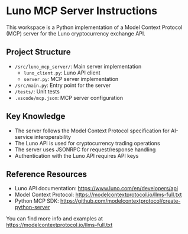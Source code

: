 <!-- Use this file to provide workspace-specific custom instructions to Copilot. For more details, visit https://code.visualstudio.com/docs/copilot/copilot-customization#_use-a-githubcopilotinstructionsmd-file -->

# Luno MCP Server Instructions

This workspace is a Python implementation of a Model Context Protocol (MCP) server for the Luno cryptocurrency exchange API.

## Project Structure

- `/src/luno_mcp_server/`: Main server implementation
  - `luno_client.py`: Luno API client
  - `server.py`: MCP server implementation
- `/src/main.py`: Entry point for the server
- `/tests/`: Unit tests
- `.vscode/mcp.json`: MCP server configuration

## Key Knowledge

- The server follows the Model Context Protocol specification for AI-service interoperability
- The Luno API is used for cryptocurrency trading operations
- The server uses JSONRPC for request/response handling
- Authentication with the Luno API requires API keys

## Reference Resources

- Luno API documentation: https://www.luno.com/en/developers/api
- Model Context Protocol: https://modelcontextprotocol.io/llms-full.txt
- Python MCP SDK: https://github.com/modelcontextprotocol/create-python-server

You can find more info and examples at https://modelcontextprotocol.io/llms-full.txt
